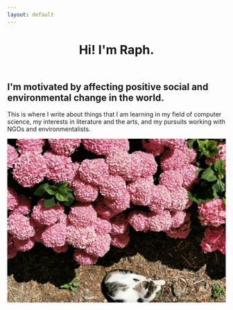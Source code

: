 ```yaml
---
layout: default
---
```


<div id = "main-text">

<header class="post-header">
  <h1 class="post-title">Hi! I'm Raph.</h1>
</header>

  <h2>
    I'm motivated by affecting positive social and environmental change in the world. </h2>
  <p> This is where I write about things that I am learning in my field of computer science, my interests in literature and the arts, and my pursuits working with NGOs and environmentalists. </p>
</div>

<div id="image-container" class="noselect">
  <img id="primary-mainimg" class="main-image" src="assets/img/119916132_1272694136408821_5749101384131024825_n.jpg">
</div>

<link rel="stylesheet" href="../assets/css/index.css">
